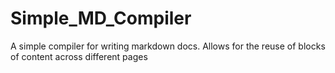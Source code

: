 # Simple_MD_Compiler
A simple compiler for writing markdown docs. Allows for the reuse of blocks of content across different pages
